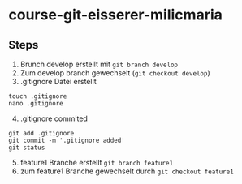 # course-git-eisserer-milicmaria

## Steps

1. Brunch develop erstellt mit `git branch develop`
2. Zum develop branch gewechselt (`git checkout develop`)
3. .gitignore Datei erstellt 
```
touch .gitignore
nano .gitignore
```

4. .gitignore commited 
```
git add .gitignore
git commit -m '.gitignore added'
git status
```

5. feature1 Branche erstellt `git branch feature1`
6. zum feature1 Branche gewechselt durch `git checkout feature1`

